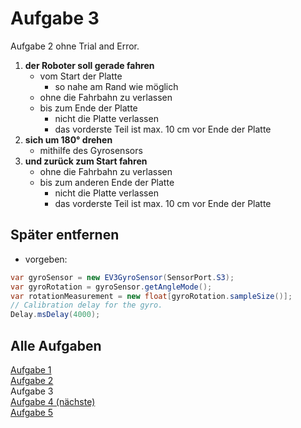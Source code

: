 # Aufgabe 3

Aufgabe 2 ohne Trial and Error.

1. **der Roboter soll gerade fahren**
   - vom Start der Platte
     - so nahe am Rand wie möglich
   - ohne die Fahrbahn zu verlassen
   - bis zum Ende der Platte
     - nicht die Platte verlassen
     - das vorderste Teil ist max. 10 cm vor Ende der Platte
2. **sich um 180° drehen**
   - mithilfe des Gyrosensors
3. **und zurück zum Start fahren**
   - ohne die Fahrbahn zu verlassen
   - bis zum anderen Ende der Platte
     - nicht die Platte verlassen
     - das vorderste Teil ist max. 10 cm vor Ende der Platte

## Später entfernen
- vorgeben:
````java
var gyroSensor = new EV3GyroSensor(SensorPort.S3);
var gyroRotation = gyroSensor.getAngleMode();
var rotationMeasurement = new float[gyroRotation.sampleSize()];
// Calibration delay for the gyro.
Delay.msDelay(4000);
````

## Alle Aufgaben
[Aufgabe 1](e1.md)  
[Aufgabe 2](e2.md)  
Aufgabe 3  
[Aufgabe 4 (nächste)](e4.md)  
[Aufgabe 5](e5.md)  